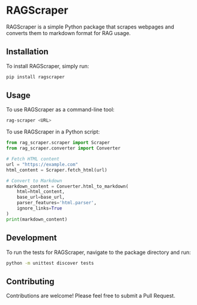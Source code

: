 # RAGScraper

RAGScraper is a simple Python package that scrapes webpages and converts them to markdown format for RAG usage.

## Installation

To install RAGScraper, simply run:

```bash
pip install ragscraper
```

## Usage

To use RAGScraper as a command-line tool:

```bash
rag-scraper <URL>
```

To use RAGScraper in a Python script:

```python
from rag_scraper.scraper import Scraper
from rag_scraper.converter import Converter

# Fetch HTML content
url = "https://example.com"
html_content = Scraper.fetch_html(url)

# Convert to Markdown
markdown_content = Converter.html_to_markdown(
    html=html_content, 
    base_url=base_url,
    parser_features='html.parser', 
    ignore_links=True
)
print(markdown_content)
```

## Development

To run the tests for RAGScraper, navigate to the package directory and run:

```bash
python -m unittest discover tests
```

## Contributing

Contributions are welcome! Please feel free to submit a Pull Request.